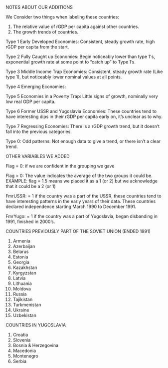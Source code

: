 NOTES ABOUT OUR ADDITIONS 

We Consider two things when labeling these countries:
1. The relative value of rGDP per capita against other countries.
2. The growth trends of countries. 

Type 1 Early Developed Economies:
Consistent, steady growth rate, high rGDP per capita from the start.

Type 2 Fully Caught up Economies:
Begin noticeably lower than type 1's, exponential growth rate at some point to “catch up” to Type 1’s.

Type 3 Middle Income Trap Economies:
Consistent, steady growth rate (Like type 1), but noticeably lower nominal values at all points.

Type 4 Emerging Economies: 

Type 5 Economies in a Poverty Trap:
Little signs of growth, nominally very low real GDP per capita.

Type 6 Former USSR and Yugoslavia Economies:
These countries tend to have interesting dips in their rGDP per capita early on, it’s unclear as to why.

Type 7 Regressing Economies:
There is a rGDP growth trend, but it doesn’t fall into the previous categories. 

Type 0: Odd patterns:
Not enough data to give a trend, or there isn’t a clear trend.


OTHER VARIABLES WE ADDED

Flag = 0: if we are confident in the grouping we gave

Flag > 0: The value indicates the average of the two groups it could be.
EXAMPLE: flag = 1.5 means we placed it as a 1 (or 2) but we acknowledge that it could be a 2 (or 1)

FmrUSSR: = 1 if the country was a part of the USSR, these countries tend to have interesting patterns in the early years of their data. These countries declared independence starting March 1990 to December 1991.

FmrYugo: = 1 if the country was a part of Yugoslavia, began disbanding in 1991, finished in 2000’s.


COUNTRIES PREVIOUSLY PART OF THE SOVIET UNION (ENDED 1991)
1. Armenia 
2. Azerbaijan
3. Belarus
4. Estonia
5. Georgia
6. Kazakhstan
7. Kyrgyzstan
8. Latvia
9. Lithuania
10. Moldova
11. Russia
12. Tajikistan
13. Turkmenistan
14. Ukraine
15. Uzbekistan

COUNTRIES IN YUGOSLAVIA
1. Croatia
2. Slovenia
3. Bosnia & Herzegovina
4. Macedonia
5. Montenegro
6. Serbia



